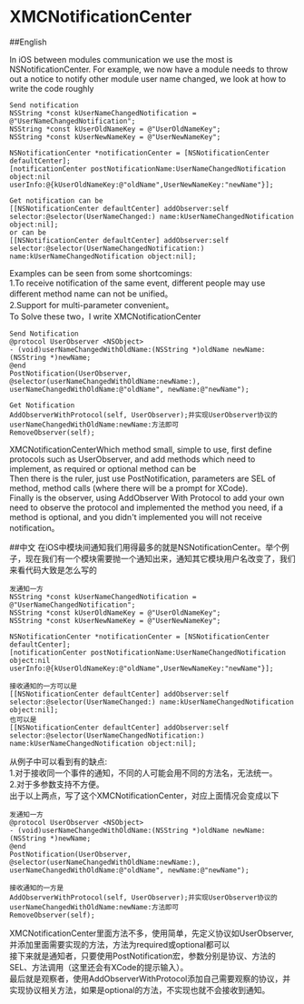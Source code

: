 # XMCNotificationCenter

##English

In iOS between modules communication we use the most is NSNotificationCenter. For example, we now have a module needs to throw out a notice to notify other module user name changed, we look at how to write the code roughly<br/>


    Send notification
    NSString *const kUserNameChangedNotification = @"UserNameChangedNotification";
    NSString *const kUserOldNameKey = @"UserOldNameKey";
    NSString *const kUserNewNameKey = @"UserNewNameKey";

    NSNotificationCenter *notificationCenter = [NSNotificationCenter defaultCenter];
    [notificationCenter postNotificationName:UserNameChangedNotification object:nil userInfo:@{kUserOldNameKey:@"oldName",UserNewNameKey:"newName"}];

    Get notification can be
    [[NSNotificationCenter defaultCenter] addObserver:self selector:@selector(UserNameChanged:) name:kUserNameChangedNotification object:nil];
    or can be
    [[NSNotificationCenter defaultCenter] addObserver:self selector:@selector(UserNameChangedNotification:) name:kUserNameChangedNotification object:nil];

Examples can be seen from some shortcomings:<br/>
1.To receive notification of the same event, different people may use different method name can not be unified。<br/>
2.Support for multi-parameter convenient。<br/>
To Solve these two，I write XMCNotificationCenter<br/>

    Send Notification
    @protocol UserObserver <NSObject>
    - (void)userNameChangedWithOldName:(NSString *)oldName newName:(NSString *)newName;
    @end
    PostNotification(UserObserver, @selector(userNameChangedWithOldName:newName:), userNameChangedWithOldName:@"oldName", newName:@"newName");

    Get Notification
    AddObserverWithProtocol(self, UserObserver);并实现UserObserver协议的userNameChangedWithOldName:newName:方法即可
    RemoveObserver(self);


XMCNotificationCenterWhich method small, simple to use, first define protocols such as UserObserver, and add methods which need to implement, as required or optional method can be<br/>
Then there is the ruler, just use PostNotification, parameters are SEL of method, method calls (where there will be a prompt for XCode).
<br/>
Finally is the observer, using AddObserver With Protocol to add your own need to observe the protocol and implemented the method you need, if a method is optional, and you didn't implemented you will not receive notification。



##中文
在iOS中模块间通知我们用得最多的就是NSNotificationCenter。举个例子，现在我们有一个模块需要抛一个通知出来，通知其它模块用户名改变了，我们来看代码大致是怎么写的<br/>
    
    发通知一方
    NSString *const kUserNameChangedNotification = @"UserNameChangedNotification";
    NSString *const kUserOldNameKey = @"UserOldNameKey";
    NSString *const kUserNewNameKey = @"UserNewNameKey";
    
    NSNotificationCenter *notificationCenter = [NSNotificationCenter defaultCenter];
    [notificationCenter postNotificationName:UserNameChangedNotification object:nil userInfo:@{kUserOldNameKey:@"oldName",UserNewNameKey:"newName"}];
    
    接收通知的一方可以是
    [[NSNotificationCenter defaultCenter] addObserver:self selector:@selector(UserNameChanged:) name:kUserNameChangedNotification object:nil];
    也可以是
    [[NSNotificationCenter defaultCenter] addObserver:self selector:@selector(UserNameChangedNotification:) name:kUserNameChangedNotification object:nil];

从例子中可以看到有的缺点:<br/>
1.对于接收同一个事件的通知，不同的人可能会用不同的方法名，无法统一。<br/>
2.对于多参数支持不方便。<br/>
出于以上两点，写了这个XMCNotificationCenter，对应上面情况会变成以下<br/>

    发通知一方
    @protocol UserObserver <NSObject>
    - (void)userNameChangedWithOldName:(NSString *)oldName newName:(NSString *)newName;
    @end
    PostNotification(UserObserver, @selector(userNameChangedWithOldName:newName:), userNameChangedWithOldName:@"oldName", newName:@"newName");
    
    接收通知的一方是
    AddObserverWithProtocol(self, UserObserver);并实现UserObserver协议的userNameChangedWithOldName:newName:方法即可
    RemoveObserver(self);


XMCNotificationCenter里面方法不多，使用简单，先定义协议如UserObserver,并添加里面需要实现的方法，方法为required或optional都可以<br/>
接下来就是通知者，只要使用PostNotification宏，参数分别是协议、方法的SEL、方法调用（这里还会有XCode的提示输入）。<br/>
最后就是观察者，使用AddObserverWithProtocol添加自己需要观察的协议，并实现协议相关方法，如果是optional的方法，不实现也就不会接收到通知。
    
